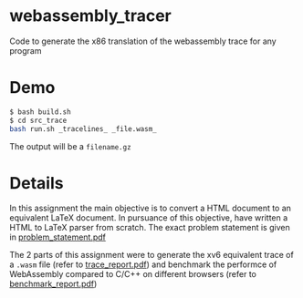 # webassembly_tracer
Code to generate the x86 translation of the webassembly trace for any program

# Demo

```sh
$ bash build.sh
$ cd src_trace
bash run.sh _tracelines_ _file.wasm_
```

The output will be a `filename.gz`

# Details

In this assignment the main objective is to convert a HTML document to an equivalent LaTeX document. In pursuance of this objective, have written a HTML to LaTeX parser from scratch. The exact problem statement is given in [problem_statement.pdf](problem_statement.pdf)

The 2 parts of this assignment were to generate the xv6 equivalent trace of a `.wasm` file (refer to [trace_report.pdf](trace_report.pdf)) and benchmark the performce of WebAssembly compared to C/C++ on different browsers (refer to [benchmark_report.pdf](benchmark_report.pdf))